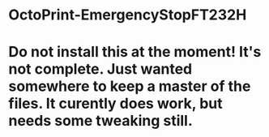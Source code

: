 # OctoPrint-EmergencyStopFT232H
# Do not install this at the moment! It's not complete. Just wanted somewhere to keep a master of the files. It curently does work, but needs some tweaking still.
